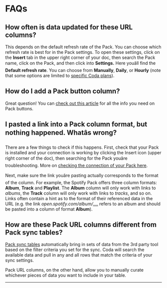 FAQs
====


**How often is data updated for these URL columns?**
----------------------------------------------------


This depends on the default refresh rate of the Pack. You can choose which refresh rate is best for in the Pack settings. To open these settings, click on the **Insert** tab in the upper right corner of your doc, then search the Pack name, click on the Pack, and then click into **Settings.** Here youâll find the **Default refresh rate**. You can choose from **Manually**, **Daily**, or **Hourly** (note that some options are limited to [specific Coda plans](https://coda.io/pricing)).



How do I add a Pack button column?
----------------------------------


Great question! You can [check out this article](https://help.coda.io/en/articles/7897620-take-actions-with-pack-buttons) for all the info you need on Pack buttons.



**I pasted a link into a Pack column format, but nothing happened. Whatâs wrong?**
-----------------------------------------------------------------------------------


There are a few things to check if this happens. First, check that your Pack is installed and your connection is working by clicking the Insert icon (upper right corner of the doc), then searching for the Pack youâre troubleshooting. More on [checking the connection of your Pack here](https://help.coda.io/en/articles/5622549-troubleshoot-packs-in-your-doc#h_22014a1a30http://help.coda.io/en/articles/5622549#h_22014a1a30).



Next, make sure the link youâre pasting actually corresponds to the format of the column. For example, the Spotify Pack offers three column formats: **Album**, **Track** and **Playlist**. The **Album** column will only work with links to *albums*, the **Track** column will only work with links to *tracks*, and so on. Links often contain a hint as to the format of their referenced data in the URL (e.g. the link *open.spotify.com/album/*[....](http://open.spotify.com/album/) refers to an album and should be pasted into a column of format **Album**).



How are these Pack URL columns different from Pack sync tables?
---------------------------------------------------------------


[Pack sync tables](https://help.coda.io/en/articles/3213629-using-packs-tables-to-sync-your-data-into-coda) automatically bring in sets of data from the 3rd party tool based on the filter criteria you set for the sync. Coda will search the available data and pull in any and all rows that match the criteria of your sync settings.



Pack URL columns, on the other hand, allow you to manually curate whichever pieces of data you want to include in your table.





---
